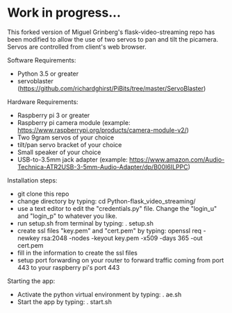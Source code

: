 # Work in progress...

This forked version of Miguel Grinberg's flask-video-streaming repo has been modified to allow the use of two servos to pan and tilt the picamera.  Servos are controlled from client's web browser.

Software Requirements:
- Python 3.5 or greater
- servoblaster (https://github.com/richardghirst/PiBits/tree/master/ServoBlaster)

Hardware Requirements:
- Raspberry pi 3 or greater
- Raspberry pi camera module (example: https://www.raspberrypi.org/products/camera-module-v2/)
- Two 9gram servos of your choice
- tilt/pan servo bracket of your choice
- Small speaker of your choice
- USB-to-3.5mm jack adapter (example: https://www.amazon.com/Audio-Technica-ATR2USB-3-5mm-Audio-Adapter/dp/B00I6ILPPC)

Installation steps:
- git clone this repo
- change directory by typing: cd Python-flask_video_streaming/
- use a text editor to edit the "credentials.py" file.  Change the "login_u" and "login_p" to whatever you like.
- run setup.sh from terminal by typing: . setup.sh
- create ssl files "key.pem" and "cert.pem" by typing: openssl req -newkey rsa:2048 -nodes -keyout key.pem -x509 -days 365 -out cert.pem
- fill in the information to create the ssl files
- setup port forwarding on your router to forward traffic coming from port 443 to your raspberry pi's port 443

Starting the app:
- Activate the python virtual environment by typing: . ae.sh
- Start the app by typing: . start.sh
